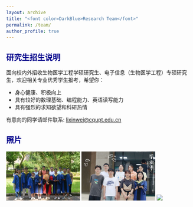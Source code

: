 ```yaml
---
layout: archive
title: "<font color=DarkBlue>Research Team</font>"
permalink: /team/
author_profile: true
---
```


## <font color=DarkBlue>研究生招生说明</font>

面向校内外招收生物医学工程学硕研究生、电子信息（生物医学工程）专硕研究生，欢迎相关专业优秀学生报考，希望你：

- 身心健康、积极向上
- 具有较好的数理基础、编程能力、英语读写能力
- 具有强烈的求知欲望和科研热情

有意向的同学请邮件联系: lixinwei@cqupt.edu.cn

<h2><font color=DarkBlue>照片</font></h2>

<img src="images/graduate1.jpg" width="200px" > 
<img src="images/graduate2.jpg" width="200px" > 
<img src="images/xibu.jpg" width="200px" >